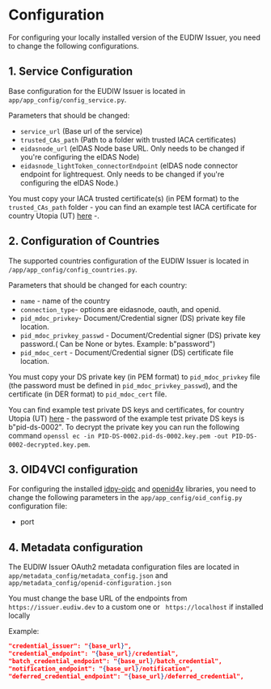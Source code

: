 # Configuration

For configuring your locally installed version of the EUDIW Issuer, you need to change the following configurations.

## 1. Service Configuration

Base configuration for the EUDIW Issuer is located in ```app/app_config/config_service.py```.

Parameters that should be changed:

- `service_url` (Base url of the service)
- `trusted_CAs_path` (Path to a folder with trusted IACA certificates)
- `eidasnode_url` (eIDAS Node base URL. Only needs to be changed if you're configuring the eIDAS Node)
- `eidasnode_lightToken_connectorEndpoint` (eIDAS node connector endpoint for lightrequest. Only needs to be changed if you're configuring the eIDAS Node.)

You must copy your IACA trusted certificate(s) (in PEM format) to the `trusted_CAs_path` folder - you can find an example test IACA certificate for country Utopia (UT) [here](test_tokens/IACA-token/PIDIssuerCAUT01.pem.gz) -.

## 2. Configuration of Countries

The supported countries configuration of the EUDIW Issuer is located in ```/app/app_config/config_countries.py```.

Parameters that should be changed for each country:

+ `name` - name of the country
+ `connection_type`- options are eidasnode, oauth, and openid.
+ `pid_mdoc_privkey`- Document/Credential signer (DS) private key file location.
+ `pid_mdoc_privkey_passwd` - Document/Credential signer (DS) private key password.( Can be None or bytes. Example: b"password")
+ `pid_mdoc_cert` - Document/Credential signer (DS) certificate file location.


You must copy your DS private key (in PEM format) to `pid_mdoc_privkey` file (the password must be defined in `pid_mdoc_privkey_passwd`), and the certificate (in DER format) to `pid_mdoc_cert` file.

You can find example test private DS keys and certificates, for country Utopia (UT) [here](test_tokens/DS-token/) - the password of the example test private DS keys is b"pid-ds-0002".
To decrypt the private key you can run the following command `openssl ec -in PID-DS-0002.pid-ds-0002.key.pem -out PID-DS-0002-decrypted.key.pem`.


## 3. OID4VCI configuration 

For configuring the installed [idpy-oidc](https://github.com/IdentityPython/idpy-oidc) and [openid4v](https://github.com/rohe/openid4v) libraries, you need to change the following parameters in the ```app/app_config/oid_config.py``` configuration file:

- port

## 4. Metadata configuration

The EUDIW Issuer OAuth2 metadata configuration files are located in ```app/metadata_config/metadata_config.json``` and ```app/metadata_config/openid-configuration.json```

You must change the base URL of the endpoints from ```https://issuer.eudiw.dev``` to a custom one or ``` https://localhost``` if installed locally

Example:
```json
"credential_issuer": "{base_url}",
"credential_endpoint": "{base_url}/credential",
"batch_credential_endpoint": "{base_url}/batch_credential",
"notification_endpoint": "{base_url}/notification",
"deferred_credential_endpoint": "{base_url}/deferred_credential",
```
